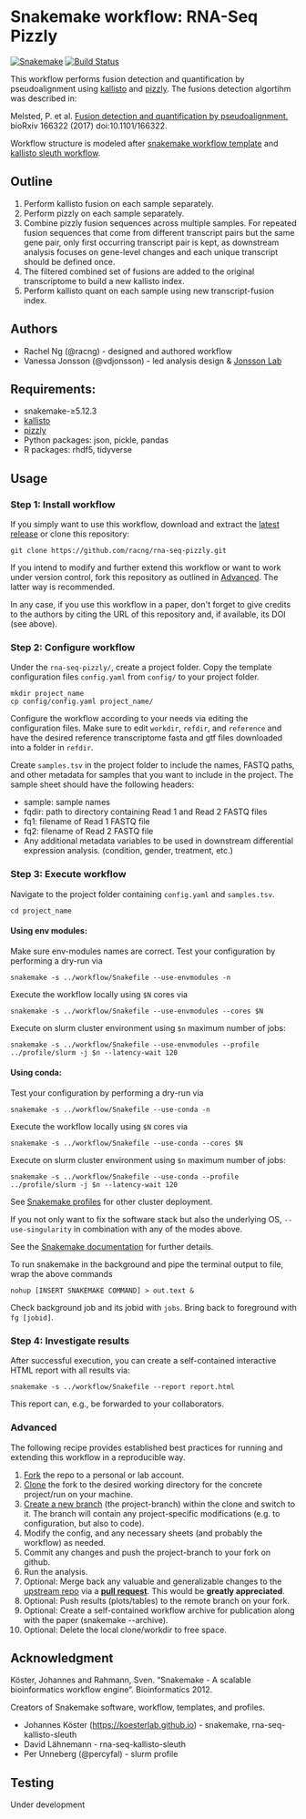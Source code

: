 # Snakemake workflow: RNA-Seq Pizzly

[![Snakemake](https://img.shields.io/badge/snakemake-≥5.12.3-brightgreen.svg)](https://snakemake.bitbucket.io)
[![Build Status](https://travis-ci.org/snakemake-workflows/rna-seq-pizzly.svg?branch=master)](https://travis-ci.org/snakemake-workflows/rna-seq-pizzly)

This workflow performs fusion detection and quantification by pseudoalignment using [kallisto](https://pachterlab.github.io/kallisto) and [pizzly](https://github.com/pmelsted/pizzly). 
The fusions detection algortihm was described in: 

Melsted, P. et al. [Fusion detection and quantification by pseudoalignment.](https://www.biorxiv.org/content/10.1101/166322v1) bioRxiv 166322 (2017) doi:10.1101/166322.

Workflow structure is modeled after [snakemake workflow template](https://github.com/snakemake-workflows/cookiecutter-snakemake-workflow) and [kallisto sleuth workflow](https://github.com/snakemake-workflows/rna-seq-kallisto-sleuth). 

## Outline 
1) Perform kallisto fusion on each sample separately. 
2) Perform pizzly on each sample separately. 
3) Combine pizzly fusion sequences across multiple samples. For repeated fusion sequences that come from different transcript pairs but the same gene pair, only first occurring transcript pair is kept, as downstream analysis focuses on gene-level changes and each unique transcript should be defined once. 
4) The filtered combined set of fusions are added to the original transcriptome to build a new kallisto index. 
5) Perform kallisto quant on each sample using new transcript-fusion index. 

## Authors

* Rachel Ng (@racng) - designed and authored workflow
* Vanessa Jonsson (@vdjonsson) - led analysis design & [Jonsson Lab](https://www.vdjonsson.com)

## Requirements:
- snakemake-≥5.12.3
- [kallisto](https://pachterlab.github.io/kallisto/download)
- [pizzly](https://github.com/pmelsted/pizzly)
- Python packages: json, pickle, pandas 
- R packages: rhdf5, tidyverse

## Usage

### Step 1: Install workflow

If you simply want to use this workflow, download and extract the [latest release](https://github.com/racng/rna-seq-pizzly/releases) or clone this repository:
```
git clone https://github.com/racng/rna-seq-pizzly.git
```
If you intend to modify and further extend this workflow or want to work under version control, fork this repository as outlined in [Advanced](#advanced). The latter way is recommended.

In any case, if you use this workflow in a paper, don't forget to give credits to the authors by citing the URL of this repository and, if available, its DOI (see above).

### Step 2: Configure workflow

Under the `rna-seq-pizzly/`, create a project folder. Copy the template configuration files `config.yaml` from `config/` to your project folder. 
```
mkdir project_name
cp config/config.yaml project_name/
```
Configure the workflow according to your needs via editing the configuration files.
Make sure to edit `workdir`, `refdir`, and `reference` and have the desired reference transcriptome fasta and gtf files downloaded into a folder in `refdir`.

Create `samples.tsv` in the project folder to include the names, FASTQ paths, and other metadata for samples that you want to include in the project. 
The sample sheet should have the following headers:
- sample: sample names
- fqdir: path to directory containing Read 1 and Read 2 FASTQ files
- fq1: filename of Read 1 FASTQ file
- fq2: filename of Read 2 FASTQ file
- Any additional metadata variables to be used in downstream differential expression analysis. (condition, gender, treatment, etc.)

### Step 3: Execute workflow

Navigate to the project folder containing `config.yaml` and `samples.tsv`. 
```
cd project_name
```
#### Using env modules:

Make sure env-modules names are correct. 
Test your configuration by performing a dry-run via

    snakemake -s ../workflow/Snakefile --use-envmodules -n 

Execute the workflow locally using `$N` cores via

    snakemake -s ../workflow/Snakefile --use-envmodules --cores $N

Execute on slurm cluster environment using `$n` maximum number of jobs:

    snakemake -s ../workflow/Snakefile --use-envmodules --profile ../profile/slurm -j $n --latency-wait 120 

#### Using conda:

Test your configuration by performing a dry-run via

    snakemake -s ../workflow/Snakefile --use-conda -n

Execute the workflow locally using `$N` cores via

    snakemake -s ../workflow/Snakefile --use-conda --cores $N

Execute on slurm cluster environment using `$n` maximum number of jobs:

    snakemake -s ../workflow/Snakefile --use-conda --profile ../profile/slurm -j $n --latency-wait 120 

See [Snakemake profiles](https://github.com/Snakemake-Profiles/slurm) for other cluster deployment. 

If you not only want to fix the software stack but also the underlying OS, `--use-singularity` in combination with any of the modes above.

See the [Snakemake documentation](https://snakemake.readthedocs.io/en/stable/executable.html) for further details.

To run snakemake in the background and pipe the terminal output to file, wrap the above commands 

    nohup [INSERT SNAKEMAKE COMMAND] > out.text &

Check background job and its jobid with `jobs`. Bring back to foreground with `fg [jobid]`. 
### Step 4: Investigate results

After successful execution, you can create a self-contained interactive HTML report with all results via:

    snakemake -s ../workflow/Snakefile --report report.html

This report can, e.g., be forwarded to your collaborators.

### Advanced

The following recipe provides established best practices for running and extending this workflow in a reproducible way.

1. [Fork](https://help.github.com/en/articles/fork-a-repo) the repo to a personal or lab account.
2. [Clone](https://help.github.com/en/articles/cloning-a-repository) the fork to the desired working directory for the concrete project/run on your machine.
3. [Create a new branch](https://git-scm.com/docs/gittutorial#_managing_branches) (the project-branch) within the clone and switch to it. The branch will contain any project-specific modifications (e.g. to configuration, but also to code).
4. Modify the config, and any necessary sheets (and probably the workflow) as needed.
5. Commit any changes and push the project-branch to your fork on github.
6. Run the analysis.
7. Optional: Merge back any valuable and generalizable changes to the [upstream repo](https://github.com/snakemake-workflows/rna-seq-pizzly) via a [**pull request**](https://help.github.com/en/articles/creating-a-pull-request). This would be **greatly appreciated**.
8. Optional: Push results (plots/tables) to the remote branch on your fork.
9. Optional: Create a self-contained workflow archive for publication along with the paper (snakemake --archive).
10. Optional: Delete the local clone/workdir to free space.

## Acknowledgment

Köster, Johannes and Rahmann, Sven. “Snakemake - A scalable bioinformatics workflow engine”. Bioinformatics 2012.

Creators of Snakemake software, workflow, templates, and profiles. 
- Johannes Köster (https://koesterlab.github.io) - snakemake, rna-seq-kallisto-sleuth
- David Lähnemann - rna-seq-kallisto-sleuth
- Per Unneberg (@percyfal) - slurm profile

## Testing

Under development
